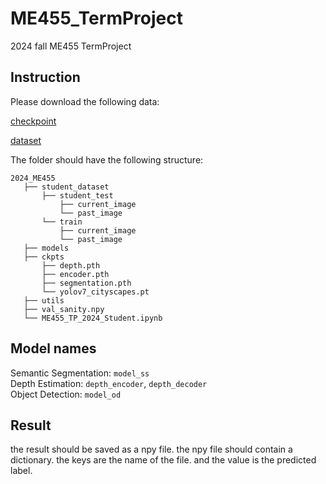 # ME455_TermProject
2024 fall ME455 TermProject

## Instruction
Please download the following data:

[checkpoint](https://drive.google.com/)

[dataset](https://drive.google.com/)


The folder should have the following structure:
```
2024_ME455
   ├── student_dataset
       ├── student_test
           ├── current_image
           └── past_image
       └── train
           ├── current_image
           └── past_image
   ├── models
   ├── ckpts
       ├── depth.pth
       ├── encoder.pth
       ├── segmentation.pth
       └── yolov7_cityscapes.pt
   ├── utils
   ├── val_sanity.npy
   └── ME455_TP_2024_Student.ipynb  
 ```

## Model names
Semantic Segmentation: `model_ss`  
Depth Estimation: `depth_encoder`, `depth_decoder`  
Object Detection: `model_od`  

## Result
the result should be saved as a npy file.
the npy file should contain a dictionary.
the keys are the name of the file.
and the value is the predicted label.